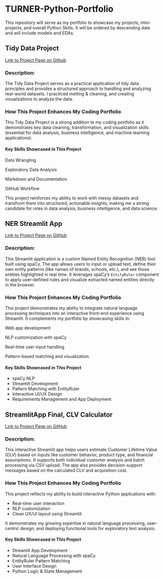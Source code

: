 # TURNER-Python-Portfolio
This repository will serve as my portfolio to showcase my projects, mini-projects, and overall Python Skills. It will be ordered by descending date and will include models and EDAs. 
## Tidy Data Project
[Link to Project Page on Github](https://github.com/paulinaturner/TURNER-Python-Portfolio/tree/main/TidyData-Project) 
### Description:
The Tidy Data Project serves as a practical application of tidy data principles and provides a structured approach to handling and analyzing real-world datasets. I practiced melting & cleaning, and creating visualizations to analyze the data. 

###  How This Project Enhances My Coding Portfolio
This Tidy Data Project is a strong addition to my coding portfolio as it demonstrates key data cleaning, transformation, and visualization skills (essential for data analysis, business intelligence, and machine learning applications).
   #### Key Skills Showcased in This Project
   Data Wrangling 

   Exploratory Data Analysis

   Markdown and Documentation

   GitHub Workflow

   This project reinforces my ability to work with messy datasets and transform them into structured, actionable insights, making me 
   a strong candidate for roles in data analysis, business intelligence, and data science. 

## NER Streamlit App
[Link to Project Page on GitHub](https://github.com/paulinaturner/TURNER-Python-Portfolio/blob/07f37726645a6b28a97a4120f77daf6cc2ad9734/NERStreamlitApp/NERStreamlitApp.py)

### Description:
This Streamlit application is a custom Named Entity Recognition (NER) tool built using spaCy. The app allows users to input or upload text, define their own entity patterns (like names of brands, schools, etc.), and see those entities highlighted in real time. It leverages spaCy’s `EntityRuler` component to apply user-defined rules and visualize extracted named entities directly in the browser.

### How This Project Enhances My Coding Portfolio
This project demonstrates my ability to integrate natural language processing techniques into an interactive front-end experience using Streamlit. It complements my portfolio by showcasing skills in:

   Web app development
   
   NLP customization with spaCy
   
   Real-time user input handling
   
   Pattern-based matching and visualization

#### Key Skills Showcased in This Project
- spaCy NLP  
- Streamlit Development  
- Pattern Matching with EntityRuler  
- Interactive UI/UX Design  
- Requirements Management and App Deployment

## StreamlitApp Final, CLV Calculator
[Link to Project Page on GitHub](https://github.com/paulinaturner/TURNER-Python-Portfolio/tree/main/StreamlitAppFinal)

### Description:
This interactive Streamlit app helps users estimate Customer Lifetime Value (CLV) based on inputs like customer behavior, product type, and financial assumptions. It supports both individual customer analysis and batch processing via CSV upload. The app also provides decision-support messages based on the calculated CLV and acquisition cost.

### How This Project Enhances My Coding Portfolio
This project reflects my ability to build interactive Python applications with:
- Real-time user interaction
- NLP customization
- Clean UX/UI layout using Streamlit

It demonstrates my growing expertise in natural language processing, user-centric design, and deploying functional tools for exploratory text analysis.
#### Key Skills Showcased in This Project
- Streamlit App Development  
- Natural Language Processing with spaCy  
- EntityRuler Pattern Matching  
- User Interface Design  
- Python Logic & State Management  

